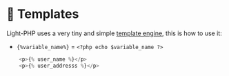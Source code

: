 # :art: Templates

Light-PHP uses a very tiny and simple [template engine](https://github.com/bakeiro/micro_php_template_engine/), this is how to use it:

- `{%variable_name%}` = `<?php echo $variable_name ?>`


``` php
	<p>{% user_name %}</p>
	<p>{% user_addresss %}</p>
```